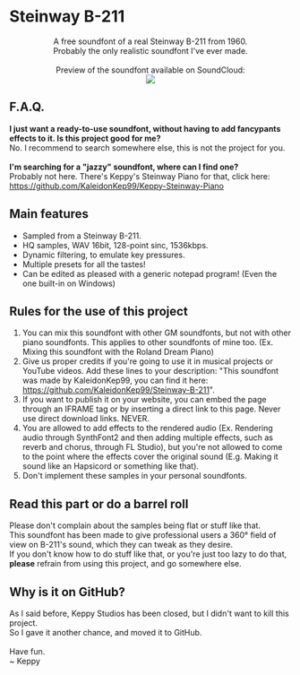 # Steinway B-211
<p align="center">
  A free soundfont of a real Steinway B-211 from 1960.
  <br>
  Probably the only realistic soundfont I've ever made.
  <br><br>
  Preview of the soundfont available on SoundCloud:
  <br>
  <a href="https://soundcloud.com/kaleidonkep99/the-sims-new-beginnings-build-1"><img src="http://www.australiacounselling.com.au/wp-content/uploads/2014/04/button-soundcloud.jpg" /></a>
</p>


## F.A.Q.
**I just want a ready-to-use soundfont, without having to add fancypants effects to it. Is this project good for me?**
<br>
No. I recommend to search somewhere else, this is not the project for you.
<br><br>
**I'm searching for a "jazzy" soundfont, where can I find one?**
<br>
Probably not here. There's Keppy's Steinway Piano for that, click here: https://github.com/KaleidonKep99/Keppy-Steinway-Piano

## Main features
- Sampled from a Steinway B-211.
- HQ samples, WAV 16bit, 128-point sinc, 1536kbps.
- Dynamic filtering, to emulate key pressures.
- Multiple presets for all the tastes!
- Can be edited as pleased with a generic notepad program! (Even the one built-in on Windows)

## Rules for the use of this project
1. You can mix this soundfont with other GM soundfonts, but not with other piano soundfonts. This applies to other soundfonts of mine too. (Ex. Mixing this soundfont with the Roland Dream Piano)
2. Give us proper credits if you're going to use it in musical projects or YouTube videos. Add these lines to your description: "This soundfont was made by KaleidonKep99, you can find it here: https://github.com/KaleidonKep99/Steinway-B-211".
3. If you want to publish it on your website, you can embed the page through an IFRAME tag or by inserting a direct link to this page. Never use direct download links. NEVER.
4. You are allowed to add effects to the rendered audio (Ex. Rendering audio through SynthFont2 and then adding multiple effects, such as reverb and chorus, through FL Studio), but you're not allowed to come to the point where the effects cover the original sound (E.g. Making it sound like an Hapsicord or something like that).
5. Don't implement these samples in your personal soundfonts.

## Read this part or do a barrel roll
Please don't complain about the samples being flat or stuff like that.
<br>
This soundfont has been made to give professional users a 360° field of view on B-211's sound, which they can tweak as they desire.
<br>
If you don't know how to do stuff like that, or you're just too lazy to do that, **please** refrain from using this project, and go somewhere else.

## Why is it on GitHub?
As I said before, Keppy Studios has been closed, but I didn't want to kill this project.
<br>
So I gave it another chance, and moved it to GitHub.
<br><br>
Have fun.
<br>
~ Keppy